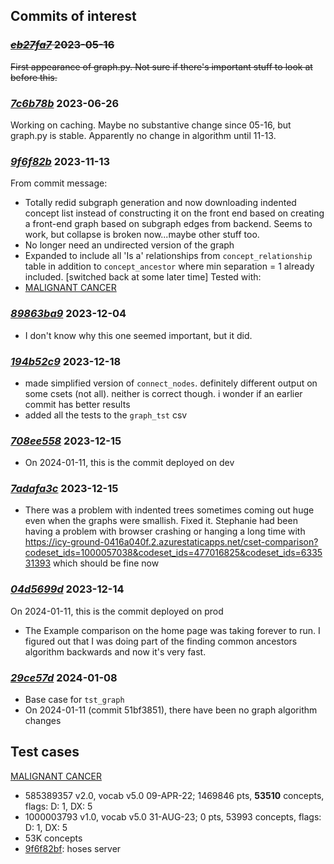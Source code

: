 
## Commits of interest

### ~~_[eb27fa7](https://github.com/jhu-bids/TermHub/commit/eb27fa7)_ 2023-05-16~~
~~First appearance of graph.py. Not sure if there's important stuff to look at
before this.~~


### _[7c6b78b](https://github.com/jhu-bids/TermHub/commit/7c6b78b)_ 2023-06-26
Working on caching. Maybe no substantive change since 05-16, but graph.py is
stable. Apparently no change in algorithm until 11-13.


### _[9f6f82b](https://github.com/jhu-bids/TermHub/commit/9f6f82b)_ 2023-11-13
From commit message:
  - Totally redid subgraph generation and now downloading indented concept
    list instead of constructing it on the front end based on creating a
    front-end graph based on subgraph edges from backend. Seems to work,
    but collapse is broken now...maybe other stuff too.
  - No longer need an undirected version of the graph
  - Expanded to include all 'Is a' relationships from `concept_relationship`
    table in addition to `concept_ancestor` where min separation = 1 already
    included. [switched back at some later time]
Tested with:
  - [MALIGNANT CANCER](#malignant-cancer)


### _[89863ba9](https://github.com/jhu-bids/TermHub/commit/89863ba9)_ 2023-12-04
  - I don't know why this one seemed important, but it did.


### _[194b52c9](https://github.com/jhu-bids/TermHub/commit/194b52c9)_ 2023-12-18
  - made simplified version of `connect_nodes`. definitely different output
    on some csets (not all). neither is correct though. i wonder if an
    earlier commit has better results
  - added all the tests to the `graph_tst` csv

### _[708ee558](https://github.com/jhu-bids/TermHub/commit/708ee558)_ 2023-12-15
  - On 2024-01-11, this is the commit deployed on dev


### _[7adafa3c](https://github.com/jhu-bids/TermHub/commit/7adafa3c)_ 2023-12-15
  - There was a problem with indented trees sometimes coming out huge
    even when the graphs were smallish. Fixed it. Stephanie had been
    having a problem with browser crashing or hanging a long time with
    https://icy-ground-0416a040f.2.azurestaticapps.net/cset-comparison?codeset_ids=1000057038&codeset_ids=477016825&codeset_ids=633531393
    which should be fine now


### _[04d5699d](https://github.com/jhu-bids/TermHub/commit/04d5699d)_ 2023-12-14
On 2024-01-11, this is the commit deployed on prod
  - The Example comparison on the
    home page was taking forever to run. I figured out
    that I was doing part of the finding common ancestors
    algorithm backwards and now it's very fast.


### _[29ce57d](https://github.com/jhu-bids/TermHub/commit/29ce57d)_ 2024-01-08
  - Base case for `tst_graph`
  - On 2024-01-11 (commit 51bf3851), there have been no graph algorithm changes


## Test cases

[MALIGNANT CANCER](http://localhost:3000/cset-comparison?codeset_ids=585389357&codeset_ids=1000003793)
  - 585389357 v2.0, vocab v5.0 09-APR-22; 1469846 pts, **53510** concepts, flags: D: 1, DX: 5
  - 1000003793 v1.0, vocab v5.0 31-AUG-23; 0 pts, 53993 concepts, flags: D: 1, DX: 5
  - 53K concepts
  - [9f6f82bf](#9f6f82bf): hoses server
